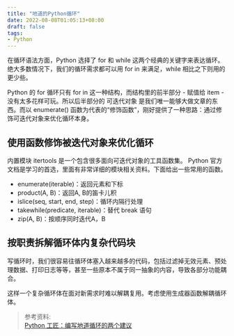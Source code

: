 ```yaml
---
title: "地道的Python循环"
date: 2022-08-08T01:05:13+08:00
draft: false
tags:
- Python
---
```


在循环语法方面，Python 选择了 for 和 while 这两个经典的关键字来表达循环。绝大多数情况下，我们的循环需求都可以用 for <item> in <iterable> 来满足，while <condition> 相比之下则用的更少些。

Python 的 for 循环只有 for <item> in <iterable> 这一种结构，而结构里的前半部分 - 赋值给 item - 没有太多花样可玩。所以后半部分的 可迭代对象 是我们唯一能够大做文章的东西。而以 enumerate() 函数为代表的“修饰函数”，刚好提供了一种思路：通过修饰可迭代对象来优化循环本身。

## 使用函数修饰被迭代对象来优化循环

内置模块 itertools 是一个包含很多面向可迭代对象的工具函数集。 Python 官方文档是学习的首选，里面有非常详细的模块相关资料。下面给出一些常用的函数。

- enumerate(iterable)：返回元素和下标
- product(A, B)：返回A, B的笛卡儿积
- islice(seq, start, end, step)：循环内隔行处理
- takewhile(predicate, iterable)：替代 break 语句
- zip(A, B)：按顺序同时迭代A，B

## 按职责拆解循环体内复杂代码块

写循环时，我们很容易往循环体塞入越来越多的代码，包括过滤掉无效元素、预处理数据、打印日志等等，甚至一些原本不属于同一抽象的内容，导致各部分功能耦合。

这样一个复杂循环体在面对新需求时难以解耦复用。考虑使用生成器函数解耦循环体。

> 参考资料:  
> [Python 工匠：编写地道循环的两个建议](https://segmentfault.com/a/1190000042311321)